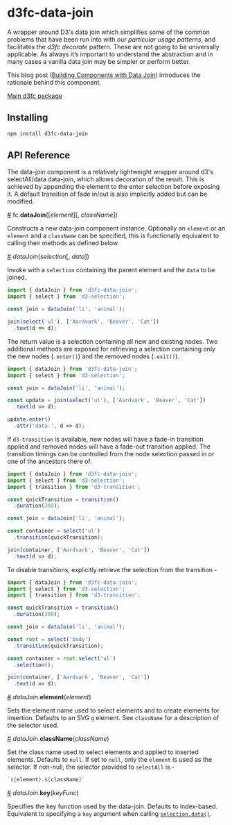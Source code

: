 # d3fc-data-join

A wrapper around D3's data join which simplifies some of the common problems that have been run into with *our particular usage patterns*, and facilitates the *d3fc decorate* pattern. These are not going to be universally applicable. As always it’s important to understand the abstraction and in many cases a vanilla data join may be simpler or perform better.

This blog post ([Building Components with Data Join](http://blog.scottlogic.com/2016/08/17/building-components-with-d3-data-join.html)) introduces the rationale behind this component.

[Main d3fc package](https://github.com/ScottLogic/d3fc)

## Installing

```bash
npm install d3fc-data-join
```

## API Reference

The data-join component is a relatively lightweight wrapper around d3's selectAll/data data-join, which allows decoration of the result. This is achieved by appending the element to the enter selection before exposing it. A default transition of fade in/out is also implicitly added but can be modified.

<a name="dataJoin" href="#dataJoin">#</a> fc.**dataJoin**([*element*][, *className*])

Constructs a new data-join component instance. Optionally an `element` or an `element` and a `className` can be specified, this is functionally equivalent to calling their methods as defined below.

<a name="dataJoin_" href="#dataJoin_">#</a> *dataJoin*(*selection*[, *data*])

Invoke with a `selection` containing the parent element and the `data` to be joined.

```js
import { dataJoin } from 'd3fc-data-join';
import { select } from 'd3-selection';

const join = dataJoin('li', 'animal');

join(select('ul'), ['Aardvark', 'Beaver', 'Cat'])
  .text(d => d);
```

The return value is a selection containing all new and existing nodes. Two additional methods are exposed for retrieving a selection containing only the new nodes (`.enter()`) and the removed nodes (`.exit()`).

```js
import { dataJoin } from 'd3fc-data-join';
import { select } from 'd3-selection';

const join = dataJoin('li', 'animal');

const update = join(select('ul'), ['Aardvark', 'Beaver', 'Cat'])
  .text(d => d);

update.enter()
  .attr('data-', d => d);

```

If `d3-transition` is available, new nodes will have a fade-in transition applied and removed nodes will have a fade-out transition applied. The transition timings can be controlled from the node selection passed in or one of the ancestors there of.

```js
import { dataJoin } from 'd3fc-data-join';
import { select } from 'd3-selection';
import { transition } from 'd3-transition';

const quickTransition = transition()
  .duration(300);

const join = dataJoin('li', 'animal');

const container = select('ul')
  .transition(quickTransition);

join(container, ['Aardvark', 'Beaver', 'Cat'])
  .text(d => d);
```

To disable transitions, explicitly retrieve the selection from the transition -

```js
import { dataJoin } from 'd3fc-data-join';
import { select } from 'd3-selection';
import { transition } from 'd3-transition';

const quickTransition = transition()
  .duration(300);

const join = dataJoin('li', 'animal');

const root = select('body')
  .transition(quickTransition);

const container = root.select('ul')
  .selection();

join(container, ['Aardvark', 'Beaver', 'Cat'])
  .text(d => d);
```

<a name="dataJoin_element" href="#dataJoin_element">#</a> *dataJoin*.**element**(*element*)

Sets the element name used to select elements and to create elements for insertion. Defaults to an SVG `g` element. See `className` for a description of the selector used.

<a name="dataJoin_className" href="#dataJoin_className">#</a> *dataJoin*.**className**(*className*)

Set the class name used to select elements and applied to inserted elements. Defaults to `null`. If set to `null`, only the `element` is used as the selector. If non-null, the selector provided to `selectAll` is -

```js
`${element}.${className}`
```

<a name="dataJoin_key" href="#dataJoin_key">#</a> *dataJoin*.**key**(*keyFunc*)

Specifies the key function used by the data-join. Defaults to index-based. Equivalent to specifying a `key` argument when calling [`selection.data()`](https://github.com/d3/d3-selection#selection_data).
